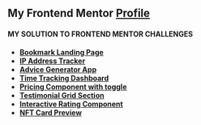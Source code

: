 

## My Frontend Mentor __[Profile](https://frontendmentor.io/profile/i-am-Khael/)__
#### __MY SOLUTION TO FRONTEND MENTOR CHALLENGES__

- __[Bookmark Landing Page](https://www.frontendmentor.io/solutions/bookmark-landing-page-featuring-html-sassscss-and-javascript-ryUUtJa49)__
- __[IP Address Tracker](https://www.frontendmentor.io/solutions/ip-address-tracker-feat-js-ip-geo-api-leafletjs-and-openstreetmap-Sk39psDV5)__
- __[Advice Generator App](https://www.frontendmentor.io/solutions/advice-generator-app-using-html5-css3-and-vanilla-js-S1-ZYT7Q5)__
- __[Time Tracking Dashboard](https://www.frontendmentor.io/solutions/time-tracking-dashboard-featuring-html5-css3-and-vanilla-js-rkG5dL2Q5)__
- __[Pricing Component with toggle](https://www.frontendmentor.io/solutions/pricing-component-with-toggle-featuring-html-css-and-vanilla-js-HkZY251V5)__
- __[Testimonial Grid Section](https://www.frontendmentor.io/solutions/testimonials-grid-section-featuring-html-and-css-grid-B1gLZHeV9)__
- __[Interactive Rating Component](https://www.frontendmentor.io/solutions/interactive-rating-component-created-with-html-css-and-js-Bki4-uEQc)__
- __[NFT Card Preview](https://www.frontendmentor.io/solutions/nft-preview-card-component-html-and-css-SJFq9hS7q)__


